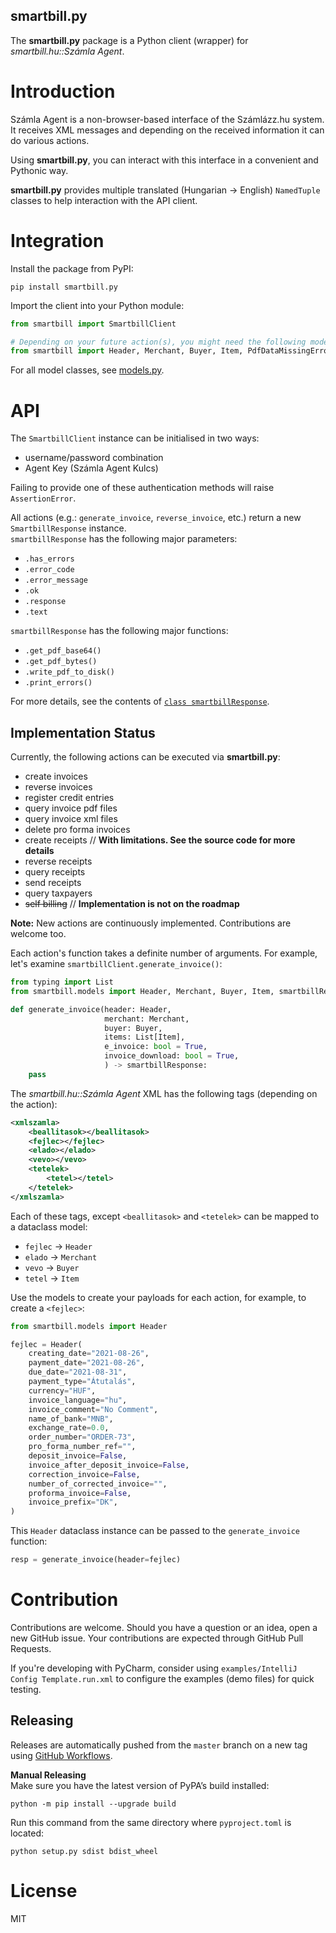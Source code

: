 smartbill.py
----
The **smartbill.py** package is a Python client (wrapper) for *smartbill.hu::Számla Agent*.

# Introduction
Számla Agent is a non-browser-based interface of the Számlázz.hu system.
It receives XML messages and depending on the received information it can do various actions.

Using **smartbill.py**, you can interact with this interface in a convenient and Pythonic way.

**smartbill.py** provides multiple translated (Hungarian -> English) `NamedTuple` classes to help interaction with the API client. 

# Integration
Install the package from PyPI:
```shell
pip install smartbill.py
```

Import the client into your Python module:
```python
from smartbill import SmartbillClient

# Depending on your future action(s), you might need the following model classes too:
from smartbill import Header, Merchant, Buyer, Item, PdfDataMissingError
```
For all model classes, see [models.py](smartbill/models.py).

# API
The `SmartbillClient` instance can be initialised in two ways:
  * username/password combination
  * Agent Key (Számla Agent Kulcs)

Failing to provide one of these authentication methods will raise `AssertionError`.

All actions (e.g.: `generate_invoice`, `reverse_invoice`, etc.) return a new `SmartbillResponse` instance. <br>
`smartbillResponse` has the following major parameters:
  * `.has_errors`
  * `.error_code`
  * `.error_message`
  * `.ok`
  * `.response`
  * `.text`

`smartbillResponse` has the following major functions:
  * `.get_pdf_base64()`
  * `.get_pdf_bytes()`
  * `.write_pdf_to_disk()`
  * `.print_errors()`

For more details, see the contents of [`class smartbillResponse`](smartbill/models.py).

## Implementation Status
Currently, the following actions can be executed via **smartbill.py**:
  * create invoices
  * reverse invoices
  * register credit entries
  * query invoice pdf files
  * query invoice xml files
  * delete pro forma invoices
  * create receipts // **With limitations. See the source code for more details**
  * reverse receipts
  * query receipts
  * send receipts
  * query taxpayers
  * ~~self billing~~ // **Implementation is not on the roadmap**

**Note:** New actions are continuously implemented. Contributions are welcome too.

Each action's function takes a definite number of arguments. For example, let's examine `smartbillClient.generate_invoice()`:
```python
from typing import List
from smartbill.models import Header, Merchant, Buyer, Item, smartbillResponse

def generate_invoice(header: Header,
                     merchant: Merchant,
                     buyer: Buyer,
                     items: List[Item],
                     e_invoice: bool = True,
                     invoice_download: bool = True,
                     ) -> smartbillResponse:
    pass
```

The *smartbill.hu::Számla Agent* XML has the following tags (depending on the action):
```xml
<xmlszamla>
    <beallitasok></beallitasok>
    <fejlec></fejlec>
    <elado></elado>
    <vevo></vevo>
    <tetelek>
        <tetel></tetel>
    </tetelek>
</xmlszamla>
```

Each of these tags, except `<beallitasok>` and `<tetelek>` can be mapped to a dataclass model:
  * `fejlec` -> `Header`
  * `elado` -> `Merchant`
  * `vevo` -> `Buyer`
  * `tetel` -> `Item`

Use the models to create your payloads for each action, for example, to create a `<fejlec>`:
```python
from smartbill.models import Header

fejlec = Header(
    creating_date="2021-08-26",
    payment_date="2021-08-26",
    due_date="2021-08-31",
    payment_type="Átutalás",
    currency="HUF",
    invoice_language="hu",
    invoice_comment="No Comment",
    name_of_bank="MNB",
    exchange_rate=0.0,
    order_number="ORDER-73",
    pro_forma_number_ref="",
    deposit_invoice=False,
    invoice_after_deposit_invoice=False,
    correction_invoice=False,
    number_of_corrected_invoice="",
    proforma_invoice=False,
    invoice_prefix="DK",
)
```

This `Header` dataclass instance can be passed to the `generate_invoice` function:
```python
resp = generate_invoice(header=fejlec)
```

# Contribution
Contributions are welcome. Should you have a question or an idea, open a new GitHub issue.
Your contributions are expected through GitHub Pull Requests.

If you're developing with PyCharm, consider using `examples/IntelliJ Config Template.run.xml` 
to configure the examples (demo files) for quick testing.

## Releasing
Releases are automatically pushed from the `master` branch on a new tag using [GitHub Workflows](.github/workflows/publish-to-pypi.yml).

**Manual Releasing** <br>
Make sure you have the latest version of PyPA’s build installed:
```shell
python -m pip install --upgrade build
```
Run this command from the same directory where `pyproject.toml` is located:
```shell
python setup.py sdist bdist_wheel
```

# License
MIT
